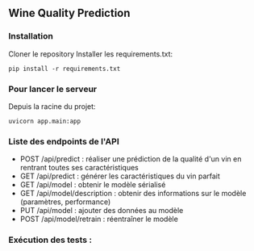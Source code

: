## Wine Quality Prediction

### Installation
Cloner le repository
Installer les requirements.txt:

`pip install -r requirements.txt`

### Pour lancer le serveur
Depuis la racine du projet:

`uvicorn app.main:app`

### Liste des endpoints de l'API

- POST /api/predict : réaliser une prédiction de la qualité d'un vin en rentrant toutes ses caractéristiques
- GET /api/predict : générer les caractéristiques du vin parfait
- GET /api/model : obtenir le modèle sérialisé
- GET /api/model/description : obtenir des informations sur le modèle (paramètres, performance)
- PUT /api/model : ajouter des données au modèle
- POST /api/model/retrain : réentraîner le modèle

### Exécution des tests :
